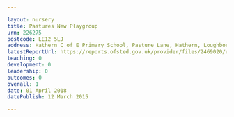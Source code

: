 ```yaml
---

layout: nursery
title: Pastures New Playgroup
urn: 226275
postcode: LE12 5LJ
address: Hathern C of E Primary School, Pasture Lane, Hathern, Loughborough, Leicestershire, LE12 5LJ
latestReportUrl: https://reports.ofsted.gov.uk/provider/files/2469020/urn/226275.pdf
teaching: 0
development: 0
leadership: 0
outcomes: 0
overall: 1
date: 01 April 2018 
datePublish: 12 March 2015

---
```

